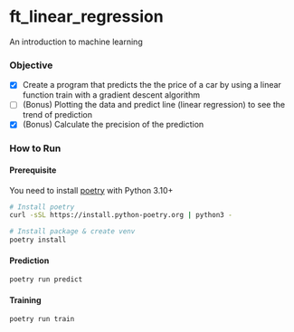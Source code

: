 # ft_linear_regression
An introduction to machine learning

### Objective
- [x] Create a program that predicts the the price of a car by using a linear function train with a gradient descent algorithm
- [ ] (Bonus) Plotting the data and predict line (linear regression) to see the trend of prediction
- [x] (Bonus) Calculate the precision of the prediction

### How to Run

#### Prerequisite
You need to install [poetry](https://github.com/python-poetry/poetry) with Python 3.10+
```bash
# Install poetry
curl -sSL https://install.python-poetry.org | python3 -

# Install package & create venv
poetry install
```

#### Prediction

```bash
poetry run predict
```

#### Training

```bash
poetry run train
```
